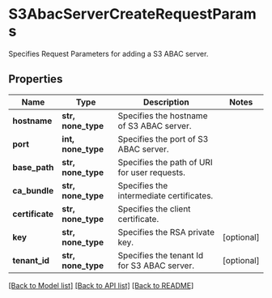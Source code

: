 # S3AbacServerCreateRequestParams

Specifies Request Parameters for adding a S3 ABAC server.

## Properties
Name | Type | Description | Notes
------------ | ------------- | ------------- | -------------
**hostname** | **str, none_type** | Specifies the hostname of S3 ABAC server. | 
**port** | **int, none_type** | Specifies the port of S3 ABAC server. | 
**base_path** | **str, none_type** | Specifies the path of URI for user requests. | 
**ca_bundle** | **str, none_type** | Specifies the intermediate certificates. | 
**certificate** | **str, none_type** | Specifies the client certificate. | 
**key** | **str, none_type** | Specifies the RSA private key. | [optional] 
**tenant_id** | **str, none_type** | Specifies the tenant Id for S3 ABAC server. | [optional] 

[[Back to Model list]](../README.md#documentation-for-models) [[Back to API list]](../README.md#documentation-for-api-endpoints) [[Back to README]](../README.md)


